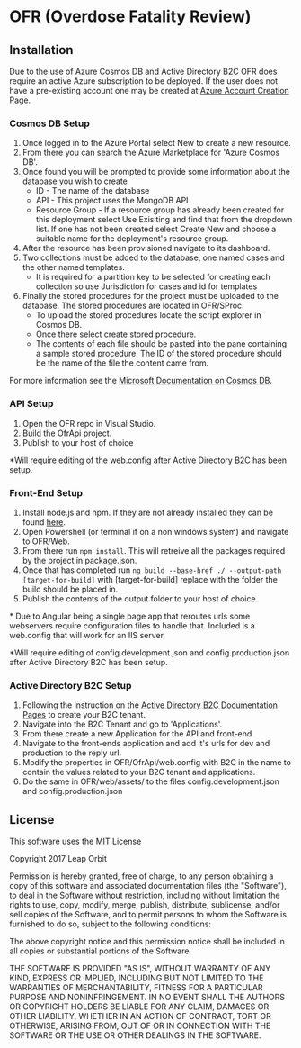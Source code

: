 # OFR (Overdose Fatality Review)
## Installation
Due to the use of Azure Cosmos DB and Active Directory B2C OFR does require an active Azure subscription to be deployed. If the user does not have a pre-existing account one may be created at [Azure Account Creation Page](https://azure.microsoft.com/en-us/free/).
### Cosmos DB Setup
1. Once logged in to the Azure Portal select New to create a new resource.
2. From there you can search the Azure Marketplace for 'Azure Cosmos DB'.
3. Once found you will be prompted to provide some information about the database you wish to create 
	* ID - The name of the database
	* API - This project uses the MongoDB API
	* Resource Group - If a resource group has already been created for this deployment select Use Exisiting and find that from the dropdown list. If one has not been created select Create New and choose a suitable name for the deployment's resource group. 
4. After the resource has been provisioned navigate to its dashboard.
5. Two collections must be added to the database, one named cases and the other named templates.
	* It is required for a partition key to be selected for creating each collection so use Jurisdiction for cases and id for templates
6. Finally the stored procedures for the project must be uploaded to the database. The stored procedures are located in OFR/SProc.
	* To upload the stored procedures locate the script explorer in Cosmos DB.
	* Once there select create stored procedure.
	* The contents of each file should be pasted into the pane containing a sample stored procedure. The ID of the stored procedure should be the name of the file the content came from.

For more information see the [Microsoft Documentation on Cosmos DB](https://docs.microsoft.com/en-us/azure/cosmos-db/create-mongodb-dotnet).
### API Setup
1. Open the OFR repo in Visual Studio. 
2. Build the OfrApi project.
3. Publish to your host of choice

\*Will require editing of the web.config after Active Directory B2C has been setup.
### Front-End Setup
1. Install node.js and npm. If they are not already installed they can be found [here](https://nodejs.org/en/).
2. Open Powershell (or terminal if on a non windows system) and navigate to OFR/Web.
3. From there run `npm install`. This will retreive all the packages required by the project in package.json.
4. Once that has completed run `ng build --base-href ./ --output-path [target-for-build]` with [target-for-build] replace with the folder the build should be placed in. 
6. Publish the contents of the output folder to your host of choice.

\* Due to Angular being a single page app that reroutes urls some webservers require configuration files to handle that. Included is a web.config that will work for an IIS server.

\*Will require editing of config.development.json and config.production.json after Active Directory B2C has been setup.

### Active Directory B2C Setup
1. Following the instruction on the [Active Directory B2C Documentation Pages](https://docs.microsoft.com/en-us/azure/active-directory-b2c/active-directory-b2c-get-started) to create your B2C tenant.
2. Navigate into the B2C Tenant and go to 'Applications'.
3. From there create a new Application for the API and front-end
4. Navigate to the front-ends application and add it's urls for dev and production to the reply url.
5. Modify the properties in OFR/OfrApi/web.config with B2C in the name to contain the values related to your B2C tenant and applications.
6. Do the same in OFR/web/assets/ to the files config.development.json and config.production.json 

## License
This software uses the MIT License

Copyright 2017 Leap Orbit

Permission is hereby granted, free of charge, to any person obtaining a copy of this software and associated documentation files (the "Software"), to deal in the Software without restriction, including without limitation the rights to use, copy, modify, merge, publish, distribute, sublicense, and/or sell copies of the Software, and to permit persons to whom the Software is furnished to do so, subject to the following conditions:

The above copyright notice and this permission notice shall be included in all copies or substantial portions of the Software.

THE SOFTWARE IS PROVIDED "AS IS", WITHOUT WARRANTY OF ANY KIND, EXPRESS OR IMPLIED, INCLUDING BUT NOT LIMITED TO THE WARRANTIES OF MERCHANTABILITY, FITNESS FOR A PARTICULAR PURPOSE AND NONINFRINGEMENT. IN NO EVENT SHALL THE AUTHORS OR COPYRIGHT HOLDERS BE LIABLE FOR ANY CLAIM, DAMAGES OR OTHER LIABILITY, WHETHER IN AN ACTION OF CONTRACT, TORT OR OTHERWISE, ARISING FROM, OUT OF OR IN CONNECTION WITH THE SOFTWARE OR THE USE OR OTHER DEALINGS IN THE SOFTWARE.